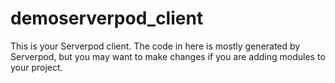 # demoserverpod_client

This is your Serverpod client. The code in here is mostly generated by
Serverpod, but you may want to make changes if you are adding modules to your
project.

